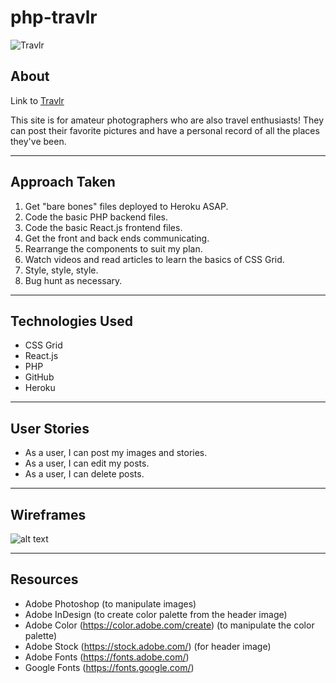 # php-travlr

![Travlr](https://i.imgur.com/uJXI0X0.png)

## About
Link to [Travlr](https://travlr-project.herokuapp.com/)

This site is for amateur photographers who are also travel enthusiasts! They can post their favorite pictures and have a personal record of all the places they've been.

----
## Approach Taken
1. Get "bare bones" files deployed to Heroku ASAP.
2. Code the basic PHP backend files.
3. Code the basic React.js frontend files.
3. Get the front and back ends communicating.
4. Rearrange the components to suit my plan.
5. Watch videos and read articles to learn the basics of CSS Grid.
6. Style, style, style.
7. Bug hunt as necessary.

----
## Technologies Used
* CSS Grid
* React.js
* PHP
* GitHub
* Heroku

----
## User Stories
* As a user, I can post my images and stories.
* As a user, I can edit my posts.
* As a user, I can delete posts.

----
## Wireframes

![alt text](https://i.imgur.com/x1a9TF7.png)

----
## Resources

 * Adobe Photoshop (to manipulate images)
 * Adobe InDesign (to create color palette from the header image)
 * Adobe Color (https://color.adobe.com/create) (to manipulate the color palette)
 * Adobe Stock (https://stock.adobe.com/) (for header image)
 * Adobe Fonts (https://fonts.adobe.com/)
 * Google Fonts (https://fonts.google.com/)



